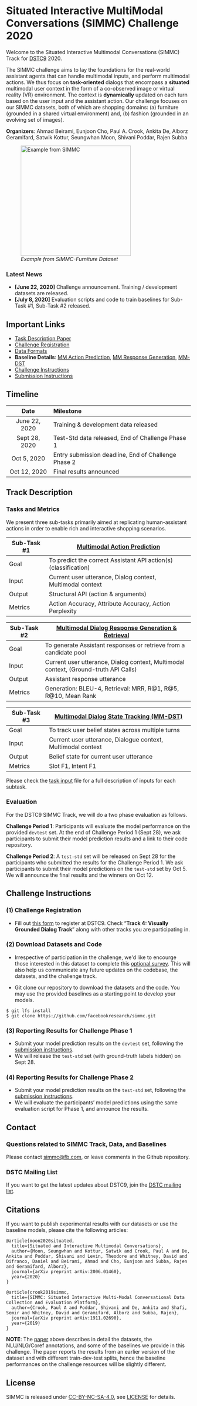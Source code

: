 # Situated Interactive MultiModal Conversations (SIMMC) Challenge 2020

Welcome to the Situated Interactive Multimodal Conversations (SIMMC) Track for [DSTC9][dstc9] 2020.

The SIMMC challenge aims to lay the foundations for the real-world assistant agents that can handle multimodal inputs, and perform multimodal actions.
We thus focus on **task-oriented** dialogs that encompass a **situated** multimodal user context in the form of a co-observed image or virtual reality (VR) environment.
The context is **dynamically** updated on each turn based on the user input and the assistant action.
Our challenge focuses on our SIMMC datasets, both of which are shopping domains:
(a) furniture (grounded in a shared virtual environment) and, 
(b) fashion (grounded in an evolving set of images).   

**Organizers**: Ahmad Beirami, Eunjoon Cho, Paul A. Crook, Ankita De, Alborz Geramifard, Satwik Kottur, Seungwhan Moon, Shivani Poddar, Rajen Subba

<figure>
<img src="./figures/teaser.png" width="300" alt="Example from SIMMC" align="center"> 
<figcaption><i>Example from SIMMC-Furniture Dataset</i></figcaption> 
</figure>


### Latest News

* **[June 22, 2020]** Challenge announcement. Training / development datasets are released.
* **[July 8, 2020]** Evaluation scripts and code to train baselines for 
Sub-Task #1, Sub-Task #2 released.

## Important Links

* [Task Description Paper][simmc_arxiv]
* [Challenge Registration](https://forms.gle/jdT79eBeySHVoa1QA)
* [Data Formats](data/README.md)
* **Baseline Details**: [MM Action Prediction](mm_action_prediction/README.md), [MM Response Generation](mm_response_generation/README.md), [MM-DST](mm_dst/README.md)
* [Challenge Instructions](#challenge-instructions)
* [Submission Instructions](#submission-instructions-and-timeline)


## Timeline

| **Date** | **Milestone** |
| :--: | :-- |
| June 22, 2020 | Training & development data released |
| Sept 28, 2020  | Test-Std data released, End of Challenge Phase 1 |
| Oct 5, 2020 | Entry submission deadline, End of Challenge Phase 2 |
| Oct 12, 2020  | Final results announced |


## Track Description

### Tasks and Metrics

We present three sub-tasks primarily aimed at replicating human-assistant actions in order to enable rich and interactive shopping scenarios.

| Sub-Task #1 | [Multimodal Action Prediction](mm_action_prediction) |
|---------|---------------------------------------------------------------------------------------------------------------------------------------|
| Goal | To predict the correct Assistant API action(s) (classification) |
| Input | Current user utterance, Dialog context, Multimodal context |
| Output |  Structural API (action & arguments) |
| Metrics |  Action Accuracy, Attribute Accuracy, Action Perplexity |

| Sub-Task #2 | [Multimodal Dialog Response Generation & Retrieval](mm_response_generation)  |
|---------|---------------------------------------------------------------------------------------------------------------------------------------|
| Goal | To generate Assistant responses or retrieve from a candidate pool  |
| Input | Current user utterance, Dialog context, Multimodal context, (Ground-truth API Calls) |
| Output | Assistant response utterance |
| Metrics | Generation: BLEU-4, Retrieval: MRR, R@1, R@5, R@10, Mean Rank |

| Sub-Task #3 | [Multimodal Dialog State Tracking (MM-DST)](mm_dst) |
|---------|---------------------------------------------------------------------------------------------------------------------------------------|
| Goal | To track user belief states across multiple turns |
| Input | Current user utterance, Dialogue context, Multimodal context |
| Output | Belief state for current user utterance |
| Metrics | Slot F1, Intent F1 |

Please check the [task input](./TASK_INPUTS.md) file for a full description of inputs
for each subtask.

### Evaluation

For the DSTC9 SIMMC Track, we will do a two phase evaluation as follows. 

**Challenge Period 1**:
Participants will evaluate the model performance on the provided `devtest` set.
At the end of Challenge Period 1 (Sept 28), we ask participants to submit their model prediction results and a link to their code repository.

**Challenge Period 2**:
A `test-std` set will be released on Sept 28 for the participants who submitted the results for the Challenge Period 1.
We ask participants to submit their model predictions on the `test-std` set by Oct 5. 
We will announce the final results and the winners on Oct 12.


## Challenge Instructions

### (1) Challenge Registration

* Fill out [this form](https://forms.gle/jdT79eBeySHVoa1QA) to register at DSTC9. Check “**Track 4: Visually Grounded Dialog Track**” along with other tracks you are participating in.

### (2) Download Datasets and Code

* Irrespective of participation in the challenge, we'd like to encourge those interested in this dataset to complete this [optional survey](https://oculus.qualtrics.com/jfe/form/SV_1AlazoSV7iwepZH). This will also help us communicate any future updates on the codebase, the datasets, and the challenge track.

* Git clone our repository to download the datasets and the code. You may use the provided baselines as a starting point to develop your models.
```
$ git lfs install
$ git clone https://github.com/facebookresearch/simmc.git
```

### (3) Reporting Results for Challenge Phase 1
* Submit your model prediction results on the `devtest` set, following the [submission instructions](./SUBMISSION_INSTRUCTIONS.md). 
* We will release the `test-std` set (with ground-truth labels hidden) on Sept 28.

### (4) Reporting Results for Challenge Phase 2
* Submit your model prediction results on the `test-std` set, following the [submission instructions](./SUBMISSION_INSTRUCTIONS.md). 
* We will evaluate the participants’ model predictions using the same evaluation script for Phase 1, and announce the results.


## Contact

### Questions related to SIMMC Track, Data, and Baselines
Please contact simmc@fb.com, or leave comments in the Github repository.

### DSTC Mailing List
If you want to get the latest updates about DSTC9, join the [DSTC mailing list](https://groups.google.com/a/dstc.community/forum/#!forum/list/join).


## Citations

If you want to publish experimental results with our datasets or use the baseline models, please cite the following articles:
```
@article{moon2020situated,
  title={Situated and Interactive Multimodal Conversations},
  author={Moon, Seungwhan and Kottur, Satwik and Crook, Paul A and De, Ankita and Poddar, Shivani and Levin, Theodore and Whitney, David and Difranco, Daniel and Beirami, Ahmad and Cho, Eunjoon and Subba, Rajen and Geramifard, Alborz},
  journal={arXiv preprint arXiv:2006.01460},
  year={2020}
}

@article{crook2019simmc,
  title={SIMMC: Situated Interactive Multi-Modal Conversational Data Collection And Evaluation Platform},
  author={Crook, Paul A and Poddar, Shivani and De, Ankita and Shafi, Semir and Whitney, David and Geramifard, Alborz and Subba, Rajen},
  journal={arXiv preprint arXiv:1911.02690},
  year={2019}
}
```
**NOTE**: The [paper][simmc_arxiv] above describes in detail the datasets, the NLU/NLG/Coref annotations, and some of the baselines we provide in this challenge. The paper reports the results from an earlier version of the dataset and with different train-dev-test splits, hence the baseline performances on the challenge resources will be slightly different. 

## License

SIMMC is released under [CC-BY-NC-SA-4.0](https://creativecommons.org/licenses/by-nc-sa/4.0/legalcode), see [LICENSE](LICENSE) for details.


[dstc9]:https://sites.google.com/dstc.community/dstc9/home
[simmc_arxiv]:https://arxiv.org/abs/2006.01460
